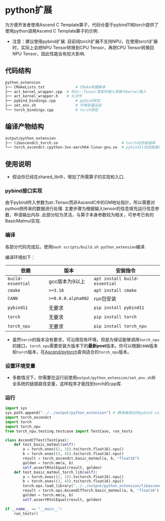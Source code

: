 # python扩展

为方便开发者使用Ascend C Template算子，代码仓基于pybind11和torch提供了使用python调用Ascend C Template算子的示例.

- 注意：建议使用pybind扩展. 目前纯torch扩展不支持NPU，在使用torch扩展时，实际上会把NPU Tensor转换到CPU Tensor，再把CPU Tensor转换回NPU Tensor，因此性能会有较大影响.

## 代码结构

```bash
python_extension
├── CMakeLists.txt              # CMake构建脚本
├── act_kernel_wrapper.cpp  # 将at::Tensor类型的输入转换为kernel输入
├── act_kernel_wrapper.h    # 头文件
├── pybind_bindings.cpp         # pybind绑定
├── set_env.sh                  # 环境变量设定
└── torch_bindings.cpp          # torch绑定
```

## 编译产物结构

```bash
output/python_extension
├── libascendct_torch.so                             # torch动态链接库
└── torch_ascendct.cpython-3xx-aarch64-linux-gnu.so  # pybind11动态链接库
```

## 使用说明

- 假设你已经在shared_lib中，增加了所需算子的实现和入口.

### pybind接口实现

由于pybind传入参数为at::Tensor而非AscendC中的GM地址指针，所以需要对python侧传来的数据进行处理.
主要步骤为根据输入tensor的信息填充运行信息参数，申请输出内存.
此部分较为灵活，与算子本身参数较为相关，可参考已有的BasicMatmul实现.

### 编译

各部分代码完成后，使用`bash scripts/build.sh python_extension`编译.

编译环境如下：

| 依赖              | 版本               | 安装指令                      |
| ----------------- | ------------------ | ----------------------------- |
| `build-essential` | gcc版本为9以上     | `apt install build-essential` |
| `cmake`           | `>=3.16`           | `apt install cmake`           |
| `CANN`            | `>=8.0.0.alpha002` | run包安装                     |
| `pybind11`        | 无要求             | `pip install pybind11`        |
| `torch`           | 无要求             | `pip install torch`           |
| `torch_npu`       | 无要求             | `pip install torch_npu`       |

- 虽然`torch`的版本没有要求，可沿用现有环境，但是为保证能够调用`torch_npu`的接口，`torch_npu`需要安装大版本下的**最新post**版本。你可以根据`CANN`版本和`torch`版本，在[Ascend/pytorch](https://gitee.com/ascend/pytorch)查询适合的`torch_npu`版本。

### 设置环境变量

- 多数情况下，你需要在运行前使用`output/python_extension/set_env.sh`补全系统的链接路径变量，这样程序才能找到torch的cpp库.

### 运行

```python
import sys
sys.path.append("../../output/python_extension") # 确保编译出的pybind so文件在path内
import torch_ascendct
import torch
import torch_npu
from torch_npu.testing.testcase import TestCase, run_tests

class AscendCTTest(TestCase):
    def test_basic_matmul(self):
        a = torch.ones((2, 3)).to(torch.float16).npu()
        b = torch.ones((3, 4)).to(torch.float16).npu()
        result = torch_ascendct.basic_matmul(a, b, "float16")
        golden = torch.mm(a, b)
        self.assertRtolEqual(result, golden)
    def test_basic_matmul_torch_lib(self):
        a = torch.ones((2, 3)).to(torch.float16).npu()
        b = torch.ones((3, 4)).to(torch.float16).npu()
        torch.ops.load_library("../../output/python_extension/libascendct_torch.so")
        result = torch.ops.AscendCTTorch.basic_matmul(a, b, "float16")
        golden = torch.mm(a, b)
        self.assertRtolEqual(result, golden)
        
if __name__ == "__main__":
    run_tests()
```
